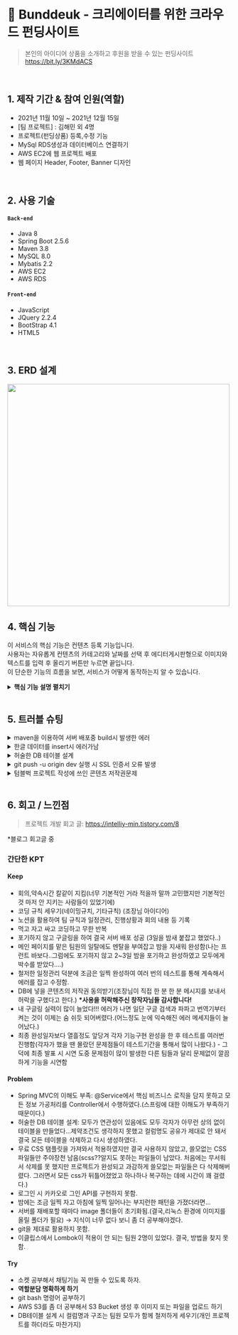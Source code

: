 




# :pushpin: Bunddeuk - 크리에이터를 위한 크라우드 펀딩사이트
>본인의 아이디어 상품을 소개하고 후원을 받을 수 있는 펀딩사이트<br>
>https://bit.ly/3KMdACS

</br>

## 1. 제작 기간 & 참여 인원(역할)
- 2021년 11월 10일 ~ 2021년 12월 15일
- [팀 프로젝트] : 김해민 외 4명
- 프로젝트(펀딩상품) 등록,수정 기능
- MySql RDS생성과 데이터베이스 연결하기
- AWS EC2에 웹  프로젝트 배포
- 웹 페이지 Header, Footer, Banner 디자인
</br>

## 2. 사용 기술
#### `Back-end`
  - Java 8
  - Spring Boot 2.5.6
  - Maven 3.8
  - MySQL 8.0
  - Mybatis 2.2
  - AWS EC2
  - AWS RDS
#### `Front-end`
  - JavaScript
  - JQuery 2.2.4
  - BootStrap 4.1
  - HTML5

</br>

## 3. ERD 설계
<img src=https://user-images.githubusercontent.com/91078445/150670857-0df284d4-0f9b-4586-a072-43aaddbedeca.png width="500">
<br>

## 4. 핵심 기능
이 서비스의 핵심 기능은 컨텐츠 등록 기능입니다.  
사용자는 자유롭게 컨텐츠의 카테고리와 날짜를 선택 후 에디터게시판형으로 이미지와 텍스트를 입력 후 올리기 버튼만 누르면 끝입니다.  
이 단순한 기능의 흐름을 보면, 서비스가 어떻게 동작하는지 알 수 있습니다.  

<details>
<summary><b>핵심 기능 설명 펼치기</b></summary>
<div markdown="1">

### 4.1. 전체 흐름
![](https://user-images.githubusercontent.com/91078445/151754311-c69dc779-f875-4d32-8aeb-db5814c9325e.JPG)
Web Browser가 데이터를 요청을 하면 DB에서 데이터를 return 하여 Web Browser가 데이터를 받을 수 있게 되어있습니다.
### 4.2. Controller
![Controller](https://user-images.githubusercontent.com/91078445/151757782-56bacb66-89db-4b17-b927-1b8b0d294985.JPG)

- **요청 처리** :pushpin: [코드 확인](https://github.com/KhaeMiin/Final_Team_Project/blob/master/src/main/java/data/project/ProjectController.java#L26)
  - Controller는 웹 브라우저의 요청을 전담하여 처리합니다.
  - Controller가 Service를 호출 합니다.

- **결과 응답** :pushpin: [코드 확인](https://github.com/KhaeMiin/Final_Team_Project/blob/master/src/main/webapp/WEB-INF/project_create/projectStart.jsp#L49)
  - Service 계층에서 넘어온 로직 처리 결과를 화면단에 응답해줍니다.
  - 사용자는 프로젝트를 작성하는 페이지로 이동하여 프로젝트를 올릴 수 있습니다.

### 4.3. Service

![](https://user-images.githubusercontent.com/91078445/151934797-aef9c9bf-d87e-4033-8e9e-db234f2a5a0d.JPG)

- **카테고리별 작성한 컨텐츠 저장 또는 수정시 출력 Mapper 호출** :pushpin: [코드 확인](https://github.com/KhaeMiin/Final_Team_Project/blob/master/src/main/java/data/project/ProjectService.java#L9)
  - Service는 두가지를 구현해야합니다.
	  1. service interface [코드확인](https://github.com/KhaeMiin/Final_Team_Project/blob/master/src/main/java/data/project/ProjectMapper.java#L8)
	  2. service interface를 구현한 class 만들기 (service interface 구현체) [코드확인](https://github.com/KhaeMiin/Final_Team_Project/blob/master/src/main/java/data/project/ProjectService.java#L9)
  - Service가 DAO를 호출합니다. (DAO는 데이터베이스에 접속하여 비즈니스 로직 실행에 필요한 쿼리를 호출합니다)
  저희는 DAO를 사용하지않고 **Mapper**를 사용하였습니다.

### 4.4. Mapper


![mapper](https://user-images.githubusercontent.com/91078445/151973323-f154eec5-4c3e-4437-86c4-0894df4705da.JPG)
- **작성한 컨텐츠 저장** :pushpin: [코드 확인](https://github.com/KhaeMiin/Final_Team_Project/blob/master/src/main/resources/mappers/projectCreateSQL.xml#L3)
  - 양식에 맞게 작성 후 등록하기 버튼을 누리게 되면 해당 Mapper interface의 Method를 호출하게 됩니다.
  - 호출된 Method명과 동일한 XML파일의 id를 맵핑하여 SQL문을 호출합니다.
  - 카테고리별 양식에 맞게 작성한 컨텐츠 정보는 DB에 저장됩니다.
  - 출력시 SQL문을 호출하여 받은 결과값은 다시 Mapper > Service > Controller > Web Browser 순서로 반환되어 출력됩니다.
</div>
</details>

</br>

## 5. 트러블 슈팅
<details>
<summary>maven을 이용하여 서버 배포중 build시 발생한 에러</summary>
<div markdown="1">

- 에러메세지
	- No goals have been specified for this build. You must specify a valid lifecycle phase or a goal in the format <plugin-prefix>:<goal> or <plugin-group-id>:<plugin-artifact-id>[:<plugin-version>]:<goal>. Available lifecycle phases are: validate, initialize, generate-sources, process-sources, generate-resources, process-resources, compile, process-classes, generate-test-sources, process-test-sources, generate-test-resources, process-test-resources, test-compile, process-test-classes, test, prepare-package, package, pre-integration-test, integration-test, post-integration-test, verify, install, deploy, pre-clean, clean, post-clean, pre-site, site, post-site, site-deploy. -> [Help 1]
- 번역기를 돌려보니 빌드에는 목표가 지정되어 있지 않아서 에러가 생기는 걸 알 수 있음.
- pom.xml에  <defaultGoal>install</defaultGoal>를 <build> 태그 안에 추가함 <br>
`$<defaultGoal>: 아무것도 지정하지 않은 goal의 실행시 실행되는 목표(install, clean, package, build등)`

</div>
</details>

<details>
<summary>한글 데이터를 insert시 에러가남</summary>
<div markdown="1">
  
  - 테이블 생성 시 DEFAULT CHARSET=utf8;를 추가하여 해결
  
</div>
</details>
<details>
<summary> 허술한 DB 테이블 설계 </summary>
<div markdown="1">
  <img src=https://user-images.githubusercontent.com/91078445/151304333-75092ddf-0db2-4db9-b793-2d042f366727.JPG width="500">  <img src=https://user-images.githubusercontent.com/91078445/151304337-6f405cc4-2891-4e7a-a909-bda911c85f42.JPG width="500"><br>

- 팀원 모두가 서로 연관성이 있음에도 불구하고 팀원들과의 상의 없이 각자 자기의 테이블 생성
- 결국 제약조건이 걸려있지 않아 연관된 데이터가 삭제되지 않거나, 기본키와 외래키의 컬럼명을 서로 맞춰보지 못해 기본키를 찾지 못하는 등 불상사가 생기기도 하였음.
- 무한 수정 후 결국 모든 DB 테이블을 삭제 후 재설계
- 프로젝트 시작 전 꼼꼼한 DB 설계의 필요성을 크게 느낌
  
</div>
</details>
    
<details>
<summary> git push -u origin dev 실행 시 SSL 인증서 오류 발생</summary>
<div markdown="1">

  - git push -u origin dev 실행 시
 SSL certificate problem: self signed certificate in certificate chain 발생
 - git config --global http.sslVerify false(SSL 인증서가 필요없기에 git 설정에서 SSL 인증서를 필요로 하는 옵션을 종료시킨다.)
로 해결

※여기서 궁금증! SSL이란 무엇일까? 
- SSL(Secure Socket Layer)은 웹서버(서버)와 브라우저(클라이언트) 사이의 보안을 위해 만들었다.(보안인증서라고 하자)
- 정리:간단하게 말하면 들어오고 나가는 데이터들을 암호화하는 보안 기능을 갖고 있는 ‘보안 인증서’
</div>
</details>    

<details>
<summary> 텀블벅 프로젝트 작성에 쓰인 콘텐츠 저작권문제</summary>
<div markdown="1">
  <img src=https://user-images.githubusercontent.com/91078445/151306995-38951f88-84ca-4c3f-827b-0b07c5f5226b.JPG width="300">
    <img src=https://user-images.githubusercontent.com/91078445/151306997-60082523-27fa-4696-a593-813aaf93cbe3.JPG width="300"><br>

  - 텀블벅 사이트에서 창작자님들에게 허락을 구함 
</div>
</details>  
</br>

## 6. 회고 / 느낀점
>프로젝트 개발 회고 글: https://intelliy-min.tistory.com/8
	
*블로그 회고글 중	
### 간단한 KPT
#### Keep
-   회의,약속시간 칼같이 지킴(너무 기본적인 거라 적을까 말까 고민했지만 기본적인 것 마저 안 지키는 사람들이 있었기에)
-   코딩 규칙 세우기(네이밍규치, 기타규칙) (조장님 아이디어)
-   노션을 활용하여 팀 규칙과 일정관리, 진행상황과 회의 내용 등 기록
-   먹고 자고 싸고 코딩하고 무한 반복
-   포기하지 않고 구글링을 하여 결국 서버 배포 성공 (3일을 밤새 붙잡고 했었다..)
-   메인 페이지를 맡은 팀원의 일탈에도 멘탈을 부여잡고 밤을 지새워 완성함(나는 프런트 바보다..그럼에도 포기하지 않고 2~3일 밤을 포기하고 완성하였고 모두에게 박수를 받았다....)
-   철저한 일정관리 덕분에 조금은 일찍 완성하여 여러 번의 테스트를 통해 계속해서 에러를 잡고 수정함.
-   DB에 넣을 콘텐츠의 저작권 동의받기(조장님이 직접 한 분 한 분 메시지를 보내서 허락을 구했다고 한다.) **\*사용을 허락해주신 창작자님들 감사합니다!**
-   내 구글링 실력이 많이 늘었다!!! 에러가 나면 일단 구글 검색과 파파고 번역기부터 켜는 것이 이제는 숨 쉬듯 되어버렸다.(어느정도 눈에 익숙해진 에러 메세지들이 늘어났다.)
-   최종 완성일자보다 열흘정도 앞당겨 각자 기능구현 완성을 한 후 테스트를 여러번 진행함(각자가 했을 땐 몰랐던 문제점들이 테스트기간을 통해서 많이 나왔다.) - 그 덕에 최종 발표 시 시연 도중 문제점이 많이 발생한 다른 팀들과 달리 문제없이 깔끔하게 기능을 시연함
​
#### Problem
-   Spring MVC의 이해도 부족: @Service에서 핵심 비즈니스 로직을 담지 못하고 모든 정보 가공처리를 Controller에서 수행하였다.(스프링에 대한 이해도가 부족하기 때문이다.)
-   허술한 DB 테이블 설계: 모두가 연관성이 있음에도 모두 각자가 아무런 상의 없이 테이블을 만들었다...제약조건도 생각하지 못했고 컬럼명도 공유가 제대로 안 돼서 결국 모든 테이블을 삭제하고 다시 생성하였다.
-   무료 CSS 탬플릿을 가져와서 적용하였지만 결국 사용하지 않았고, 쓸모없는 CSS 파일들만 주야장천 남음(scss??알지도 못하는 파일들이 남았다. 처음에는 무서워서 삭제를 못 했지만 프로젝트가 완성되고 과감하게 쓸모없는 파일들은 다 삭제해버렸다. 그러면서 모든 css가 뒤틀어졌었고 하나하나 복구하는 데에 시간이 꽤 걸렸다.)
-   로그인 시 카카오로 그인 API를 구현하지 못함.
-   밤에는 조금 일찍 자고 아침에 일찍 일어나는 부지런한 패턴을 가졌더라면...
-   서버를 재배포할 때마다 image 폴더들이 초기화됨.(결국,리눅스 환경에 이미지를 올릴 폴더가 필요) → 지식이 너무 없다 보니 좀 더 공부해야겠다.
-   git을 제대로 활용하지 못함.
-   이클립스에서 Lombok이 적용이 안 되는 팀원 2명이 있었다. 결국, 방법을 찾지 못함.
​
#### Try
-   소켓 공부해서 채팅기능 꼭 만들 수 있도록 하자.
-   **역할분담 명확하게 하기**
-   git bash 명령어 공부하기
-   AWS S3를 좀 더 공부해서 S3 Bucket 생성 후 이미지 또는 파일을 업로드 하기
-   DB테이블 설계 시 컬럼명과 구조는 팀원 모두가 함께 철저하게 세우기(개인 프로젝트를 하더라도 마찬가지)
​
